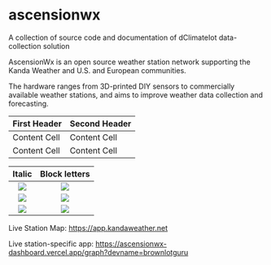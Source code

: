 # ascensionwx
A collection of source code and documentation of dClimateIot data-collection solution

AscensionWx is an open source weather station network supporting the Kanda Weather and U.S. and European communities.

The hardware ranges from 3D-printed DIY sensors to commercially available weather stations, and aims to improve weather data collection and forecasting. 

| First Header  | Second Header |
| ------------- | ------------- |
| Content Cell  | Content Cell  |
| Content Cell  | Content Cell  |


| Italic             |  Block letters |
:-------------------------:|:-------------------------:
![](outputs/output_Biotouch/18-15_02-02-2018/Identification/ITALIC/ITALIC_movementPoints_cmc.png)  |  ![](outputs/output_Biotouch/18-15_02-02-2018/Identification/BLOCK_LETTERS/BLOCK_LETTERS_movementPoints_cmc.png)
![](outputs/output_Biotouch/18-15_02-02-2018/Verification/ITALIC/ITALIC_movementPoints_notbalanced_roc.png)  |  ![](outputs/output_Biotouch/18-15_02-02-2018/Verification/BLOCK_LETTERS/BLOCK_LETTERS_movementPoints_notbalanced_roc.png)
![](outputs/output_Biotouch/18-15_02-02-2018/Verification/ITALIC/ITALIC_movementPoints_notbalanced_frrVSfpr.png)  |  ![](outputs/output_Biotouch/18-15_02-02-2018/Verification/BLOCK_LETTERS/BLOCK_LETTERS_movementPoints_notbalanced_frrVSfpr.png)

Live Station Map:
https://app.kandaweather.net

Live station-specific app:
https://ascensionwx-dashboard.vercel.app/graph?devname=brownlotguru


